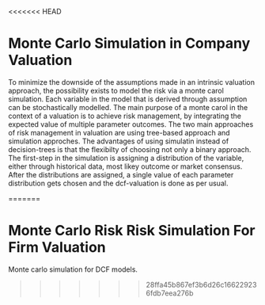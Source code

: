 <<<<<<< HEAD
# Monte Carlo Simulation in Company Valuation

To minimize the downside of the assumptions made in an intrinsic valuation approach, the possibility exists to model the risk via a monte carol simulation. Each variable in the model that is derived through assumption can be stochastically modelled. The main purpose of a monte carol in the context of a valuation is to achieve risk management, by integrating the expected value of multiple parameter outcomes. The two main approaches of risk management in valuation are using tree-based approach and simulation approches. The advantages of using simulatin instead of decision-trees is that the flexibilty of choosing not only a binary approach. The first-step in the simulation is assigning a distribution of the variable, either through historical data, most likey outcome or market consensus. After the distributions are assigned, a single value of each parameter distribution gets chosen and the dcf-valuation is done as per usual.


=======
# Monte Carlo Risk Risk Simulation For Firm Valuation

Monte carlo simulation for DCF models.
>>>>>>> 28ffa45b867ef3b6d26c166229236fdb7eea276b
